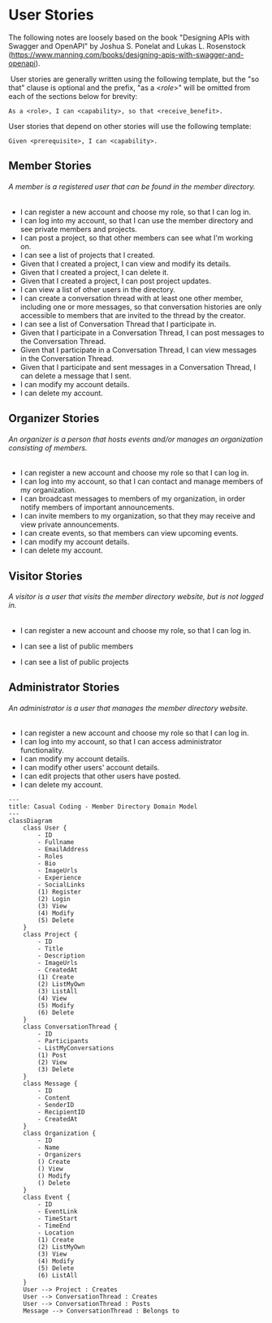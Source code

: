 # User Stories

The following notes are loosely based on the book "Designing APIs with Swagger and OpenAPI" by Joshua S. Ponelat and Lukas L. Rosenstock (https://www.manning.com/books/designing-apis-with-swagger-and-openapi).

​	User stories are generally written using the following template, but the "so that" clause is optional and the prefix, "as a <*role*>" will be omitted from each of the sections below for brevity:

```
As a <role>, I can <capability>, so that <receive_benefit>.
```

User stories that depend on other stories will use the following template:

```
Given <prerequisite>, I can <capability>.
```



## Member Stories
###### A member is a registered user that can be found in the member directory.
- I can register a new account and choose my role, so that I can log in.
- I can log into my account, so that I can use the member directory and see private members and projects.
- I can post a project, so that other members can see what I'm working on.
- I can see a list of projects that I created.
- Given that I created a project, I can view and modify its details.
- Given that I created a project, I can delete it.
- Given that I created a project, I can post project updates.
- I can view a list of other users in the directory.
- I can create a conversation thread with at least one other member, including one or more messages, so that conversation histories are only accessible to members that are invited to the thread by the creator.
- I can see a list of Conversation Thread that I participate in.
- Given that I participate in a Conversation Thread, I can post messages to the Conversation Thread.
- Given that I participate in a Conversation Thread, I can view messages in the Conversation Thread.
- Given that I participate and sent messages in a Conversation Thread, I can delete a message that I sent.
- I can modify my account details.
- I can delete my account.


## Organizer Stories
###### An organizer is a person that hosts events and/or manages an organization consisting of members.
- I can register a new account and choose my role so that I can log in.
- I can log into my account, so that I can contact and manage members of my organization.
- I can broadcast messages to  members of my organization, in order notify members of important announcements.
- I can invite members to my organization, so that they may receive and view private announcements.
- I can create events, so that members can view upcoming events.
- I can modify my account details.
- I can delete my account.

## Visitor Stories

###### A visitor is a user that visits the member directory website, but is not logged in.

- I can register a new account and choose my role, so that I can log in.

- I can see a list of public members
- I can see a list of public projects


## Administrator Stories
###### An administrator is a user that manages the member directory website.

- I can register a new account and choose my role so that I can log in.
- I can log into my account, so that I can access administrator functionality.
- I can modify my account details.
- I can modify other users' account details.
- I can edit projects that other users have posted.
- I can delete my account.



```mermaid
---
title: Casual Coding - Member Directory Domain Model
---
classDiagram
    class User {
        - ID
        - Fullname
        - EmailAddress
        - Roles
        - Bio
        - ImageUrls
        - Experience
        - SocialLinks
        (1) Register
        (2) Login
        (3) View
        (4) Modify
        (5) Delete
    }
    class Project {
    	- ID
    	- Title
    	- Description
    	- ImageUrls
    	- CreatedAt
    	(1) Create
    	(2) ListMyOwn
    	(3) ListAll
    	(4) View
    	(5) Modify
    	(6) Delete
    }
    class ConversationThread {
    	- ID
    	- Participants
    	- ListMyConversations
      	(1) Post
    	(2) View
    	(3) Delete
    }
    class Message {
    	- ID
    	- Content
    	- SenderID
    	- RecipientID
    	- CreatedAt
    }
    class Organization {
    	- ID
    	- Name
    	- Organizers
    	() Create
    	() View
    	() Modify
    	() Delete
    }
    class Event {
    	- ID
    	- EventLink
    	- TimeStart
    	- TimeEnd
    	- Location
    	(1) Create
    	(2) ListMyOwn
    	(3) View
    	(4) Modify
    	(5) Delete
    	(6) ListAll
    }
	User --> Project : Creates
	User --> ConversationThread : Creates
	User --> ConversationThread : Posts
	Message --> ConversationThread : Belongs to

    
```